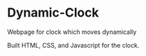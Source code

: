 # Dynamic-Clock
Webpage for clock which moves dynamically

Built HTML, CSS, and Javascript for the clock. 
